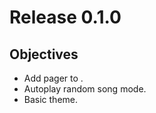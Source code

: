 # Release 0.1.0

## Objectives

- Add pager to <maenad-aws-importer>.
- Autoplay random song mode.
- Basic theme.

